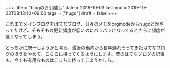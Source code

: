 +++
title = "blogのお引越し"
date = 2019-10-03
lastmod = 2019-10-03T08:13:10+09:00
tags = ["hugo"]
draft = false
+++

これまでメインブログをはてなブログ、日々のメモをorgmodeからhugoとかやってたけど、そもそもの更新頻度が低いのにバラバラになってるとさらに頻度が低くなってしまう。

どっちかに統一しようかと考え、最近の動向から長年連れそってきたはてなブログのほうをやめて、こちらに持ってくるようにします。昔のはてなブログの記事も、今でも有用なものはこっちに持ってこようかしら。
